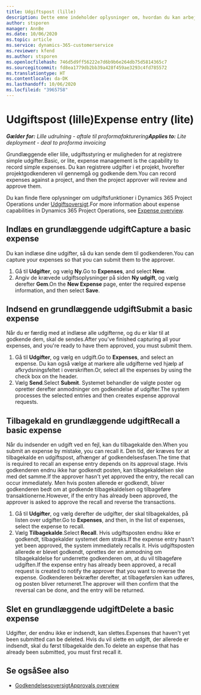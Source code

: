 ```yaml
---
title: Udgiftspost (lille)
description: Dette emne indeholder oplysninger om, hvordan du kan arbejde med udgiftsposter i en lille udrulning.
author: stsporen
manager: AnnBe
ms.date: 10/06/2020
ms.topic: article
ms.service: dynamics-365-customerservice
ms.reviewer: kfend
ms.author: stsporen
ms.openlocfilehash: 746d5d9ff56222e7d6b9b6e264db75d5814365c7
ms.sourcegitcommit: fd8ea1779db2bb39a428f459ae3293c4fd785572
ms.translationtype: HT
ms.contentlocale: da-DK
ms.lasthandoff: 10/06/2020
ms.locfileid: "3965758"
---
```

# <a name="expense-entry-lite"></a><span data-ttu-id="9b1b0-103">Udgiftspost (lille)</span><span class="sxs-lookup"><span data-stu-id="9b1b0-103">Expense entry (lite)</span></span>

<span data-ttu-id="9b1b0-104">_**Gælder for:** Lille udrulning - aftale til proformafakturering_</span><span class="sxs-lookup"><span data-stu-id="9b1b0-104">_**Applies to:** Lite deployment - deal to proforma invoicing_</span></span>

<span data-ttu-id="9b1b0-105">Grundlæggende eller lille, udgiftsstyring er muligheden for at registrere simple udgifter.</span><span class="sxs-lookup"><span data-stu-id="9b1b0-105">Basic, or lite, expense management is the capability to record simple expenses.</span></span> <span data-ttu-id="9b1b0-106">Du kan registrere udgifter i et projekt, hvorefter projektgodkenderen vil gennemgå og godkende dem.</span><span class="sxs-lookup"><span data-stu-id="9b1b0-106">You can record expenses against a project, and then the project approver will review and approve them.</span></span>

<span data-ttu-id="9b1b0-107">Du kan finde flere oplysninger om udgiftsfunktioner i Dynamics 365 Project Operations under [Udgiftsoversigt](expense-overview.md).</span><span class="sxs-lookup"><span data-stu-id="9b1b0-107">For more information about expense capabilities in Dynamics 365 Project Operations, see [Expense overview](expense-overview.md).</span></span>

## <a name="capture-a-basic-expense"></a><span data-ttu-id="9b1b0-108">Indlæs en grundlæggende udgift</span><span class="sxs-lookup"><span data-stu-id="9b1b0-108">Capture a basic expense</span></span>

<span data-ttu-id="9b1b0-109">Du kan indlæse dine udgifter, så du kan sende dem til godkenderen.</span><span class="sxs-lookup"><span data-stu-id="9b1b0-109">You can capture your expenses so that you can submit them to the approver.</span></span>

1. <span data-ttu-id="9b1b0-110">Gå til **Udgifter**, og vælg **Ny**.</span><span class="sxs-lookup"><span data-stu-id="9b1b0-110">Go to **Expenses**, and select **New**.</span></span>
2. <span data-ttu-id="9b1b0-111">Angiv de krævede udgiftsoplysninger på siden **Ny udgift**, og vælg derefter **Gem**.</span><span class="sxs-lookup"><span data-stu-id="9b1b0-111">On the **New Expense** page, enter the required expense information, and then select **Save**.</span></span>

## <a name="submit-a-basic-expense"></a><span data-ttu-id="9b1b0-112">Indsend en grundlæggende udgift</span><span class="sxs-lookup"><span data-stu-id="9b1b0-112">Submit a basic expense</span></span>

<span data-ttu-id="9b1b0-113">Når du er færdig med at indlæse alle udgifterne, og du er klar til at godkende dem, skal de sendes.</span><span class="sxs-lookup"><span data-stu-id="9b1b0-113">After you've finished capturing all your expenses, and you're ready to have them approved, you must submit them.</span></span>

1. <span data-ttu-id="9b1b0-114">Gå til **Udgifter**, og vælg en udgift.</span><span class="sxs-lookup"><span data-stu-id="9b1b0-114">Go to **Expenses**, and select an expense.</span></span> <span data-ttu-id="9b1b0-115">Du kan også vælge at markere alle udgifterne ved hjælp af afkrydsningsfeltet i overskriften.</span><span class="sxs-lookup"><span data-stu-id="9b1b0-115">Or, select all the expenses by using the check box on the header.</span></span>
2. <span data-ttu-id="9b1b0-116">Vælg **Send**.</span><span class="sxs-lookup"><span data-stu-id="9b1b0-116">Select **Submit**.</span></span> <span data-ttu-id="9b1b0-117">Systemet behandler de valgte poster og opretter derefter anmodninger om godkendelse af udgifter.</span><span class="sxs-lookup"><span data-stu-id="9b1b0-117">The system processes the selected entries and then creates expense approval requests.</span></span>

## <a name="recall-a-basic-expense"></a><span data-ttu-id="9b1b0-118">Tilbagekald en grundlæggende udgift</span><span class="sxs-lookup"><span data-stu-id="9b1b0-118">Recall a basic expense</span></span>

<span data-ttu-id="9b1b0-119">Når du indsender en udgift ved en fejl, kan du tilbagekalde den.</span><span class="sxs-lookup"><span data-stu-id="9b1b0-119">When you submit an expense by mistake, you can recall it.</span></span> <span data-ttu-id="9b1b0-120">Den tid, der kræves for at tilbagekalde en udgiftspost, afhænger af godkendelsesfasen.</span><span class="sxs-lookup"><span data-stu-id="9b1b0-120">The time that is required to recall an expense entry depends on its approval stage.</span></span>  <span data-ttu-id="9b1b0-121">Hvis godkenderen endnu ikke har godkendt posten, kan tilbagekaldelsen ske med det samme.</span><span class="sxs-lookup"><span data-stu-id="9b1b0-121">If the approver hasn't yet approved the entry, the recall can occur immediately.</span></span> <span data-ttu-id="9b1b0-122">Men hvis posten allerede er godkendt, bliver godkenderen bedt om at godkende tilbagekaldelsen og tilbageføre transaktionerne.</span><span class="sxs-lookup"><span data-stu-id="9b1b0-122">However, if the entry has already been approved, the approver is asked to approve the recall and reverse the transactions.</span></span>

1. <span data-ttu-id="9b1b0-123">Gå til **Udgifter**, og vælg derefter de udgifter, der skal tilbagekaldes, på listen over udgifter.</span><span class="sxs-lookup"><span data-stu-id="9b1b0-123">Go to **Expenses**, and then, in the list of expenses, select the expense to recall.</span></span>
2. <span data-ttu-id="9b1b0-124">Vælg **Tilbagekalde**.</span><span class="sxs-lookup"><span data-stu-id="9b1b0-124">Select **Recall**.</span></span> <span data-ttu-id="9b1b0-125">Hvis udgiftsposten endnu ikke er godkendt, tilbagekalder systemet dem straks.</span><span class="sxs-lookup"><span data-stu-id="9b1b0-125">If the expense entry hasn't yet been approved, the system immediately recalls it.</span></span> <span data-ttu-id="9b1b0-126">Hvis udgiftsposten allerede er blevet godkendt, oprettes der en anmodning om tilbagekaldelse for underrette godkenderen om, at du vil tilbageføre udgiften.</span><span class="sxs-lookup"><span data-stu-id="9b1b0-126">If the expense entry has already been approved, a recall request is created to notify the approver that you want to reverse the expense.</span></span> <span data-ttu-id="9b1b0-127">Godkenderen bekræfter derefter, at tilbageførslen kan udføres, og posten bliver returneret.</span><span class="sxs-lookup"><span data-stu-id="9b1b0-127">The approver will then confirm that the reversal can be done, and the entry will be returned.</span></span>

## <a name="delete-a-basic-expense"></a><span data-ttu-id="9b1b0-128">Slet en grundlæggende udgift</span><span class="sxs-lookup"><span data-stu-id="9b1b0-128">Delete a basic expense</span></span>

<span data-ttu-id="9b1b0-129">Udgifter, der endnu ikke er indsendt, kan slettes.</span><span class="sxs-lookup"><span data-stu-id="9b1b0-129">Expenses that haven't yet been submitted can be deleted.</span></span> <span data-ttu-id="9b1b0-130">Hvis du vil slette en udgift, der allerede er indsendt, skal du først tilbagekalde den.</span><span class="sxs-lookup"><span data-stu-id="9b1b0-130">To delete an expense that has already been submitted, you must first recall it.</span></span>

## <a name="see-also"></a><span data-ttu-id="9b1b0-131">Se også</span><span class="sxs-lookup"><span data-stu-id="9b1b0-131">See also</span></span>

- [<span data-ttu-id="9b1b0-132">Godkendelsesoversigt</span><span class="sxs-lookup"><span data-stu-id="9b1b0-132">Approvals overview</span></span>](../approvals/approvals-overview.md)
